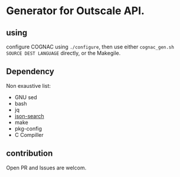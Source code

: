 # Generator for Outscale API.

## using

configure COGNAC using `./configure`, then use either `cognac_gen.sh SOURCE DEST LANGUAGE` directly, or the Makegile.

## Dependency

Non exaustive list:
- GNU sed
- bash
- jq
- [json-search](https://github.com/cosmo-ray/json-search)
- make
- pkg-config
- C Compiller

## contribution

Open PR and Issues are welcom.